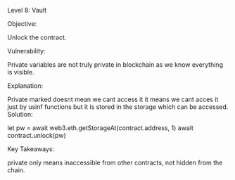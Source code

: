 Level 8: Vault

Objective:

Unlock the contract.

Vulnerability:

Private variables are not truly private in blockchain as we know everything is visible.

Explanation:

Private marked doesnt mean we cant access it it means we cant acces it just by usinf functions but it is stored in the storage which can be accessed.
Solution:

let pw = await web3.eth.getStorageAt(contract.address, 1)
await contract.unlock(pw)

Key Takeaways:

private only means inaccessible from other contracts, not hidden from the chain.
